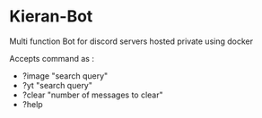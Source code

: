 # Kieran-Bot
Multi function Bot for discord servers hosted private using docker

Accepts command as :

  - ?image "search query"
  - ?yt "search query"
  - ?clear "number of messages to clear"
  - ?help